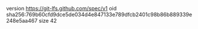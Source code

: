 version https://git-lfs.github.com/spec/v1
oid sha256:769b60cfd9dce5de034d4e847133e789dfcb2401c98b86b889339e248e5aa467
size 42
